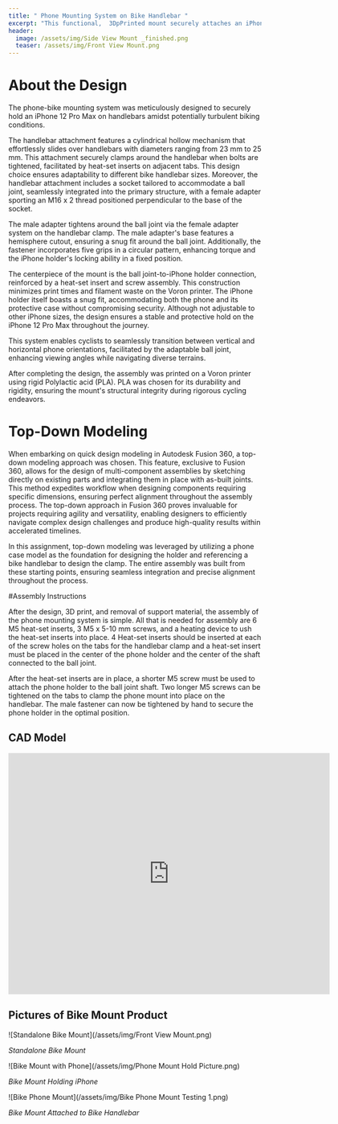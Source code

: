 ```yaml
---
title: " Phone Mounting System on Bike Handlebar "
excerpt: "This functional,  3DpPrinted mount securely attaches an iPhone to a bike handlebar. "
header:
  image: /assets/img/Side View Mount _finished.png
  teaser: /assets/img/Front View Mount.png 
---
```

# About the Design
The phone-bike mounting system was meticulously designed to securely hold an iPhone 12 Pro Max on handlebars amidst potentially turbulent biking conditions.

The handlebar attachment features a cylindrical hollow mechanism that effortlessly slides over handlebars with diameters ranging from 23 mm to 25 mm. This attachment securely clamps around the handlebar when bolts are tightened, facilitated by heat-set inserts on adjacent tabs. This design choice ensures adaptability to different bike handlebar sizes. Moreover, the handlebar attachment includes a socket tailored to accommodate a ball joint, seamlessly integrated into the primary structure, with a female adapter sporting an M16 x 2 thread positioned perpendicular to the base of the socket.

The male adapter tightens around the ball joint via the female adapter system on the handlebar clamp. The male adapter's base features a hemisphere cutout, ensuring a snug fit around the ball joint. Additionally, the fastener incorporates five grips in a circular pattern, enhancing torque and the iPhone holder's locking ability in a fixed position.

The centerpiece of the mount is the ball joint-to-iPhone holder connection, reinforced by a heat-set insert and screw assembly. This construction minimizes print times and filament waste on the Voron printer. The iPhone holder itself boasts a snug fit, accommodating both the phone and its protective case without compromising security. Although not adjustable to other iPhone sizes, the design ensures a stable and protective hold on the iPhone 12 Pro Max throughout the journey.

This system enables cyclists to seamlessly transition between vertical and horizontal phone orientations, facilitated by the adaptable ball joint, enhancing viewing angles while navigating diverse terrains.

After completing the design, the assembly was printed on a Voron printer using rigid Polylactic acid (PLA). PLA was chosen for its durability and rigidity, ensuring the mount's structural integrity during rigorous cycling endeavors.

# Top-Down Modeling
When embarking on quick design modeling in Autodesk Fusion 360, a top-down modeling approach was chosen. This feature, exclusive to Fusion 360, allows for the design of multi-component assemblies by sketching directly on existing parts and integrating them in place with as-built joints. This method expedites workflow when designing components requiring specific dimensions, ensuring perfect alignment throughout the assembly process. The top-down approach in Fusion 360 proves invaluable for projects requiring agility and versatility, enabling designers to efficiently navigate complex design challenges and produce high-quality results within accelerated timelines.

In this assignment, top-down modeling was leveraged by utilizing a phone case model as the foundation for designing the holder and referencing a bike handlebar to design the clamp. The entire assembly was built from these starting points, ensuring seamless integration and precise alignment throughout the process.

#Assembly Instructions

After the design, 3D print, and removal of support material, the assembly of the phone mounting system is simple. All that is needed for assembly are 6 M5 heat-set inserts, 3 M5 x 5-10 mm screws, and a heating device to ush the heat-set inserts into place. 4 Heat-set inserts should be inserted at each of the screw holes on the tabs for the handlebar clamp and a heat-set insert must be placed in the center of the phone holder and the center of the shaft connected to the ball joint. 

After the heat-set inserts are in place, a shorter M5 screw must be used to attach the phone holder to the ball joint shaft. Two longer M5 screws can be tightened on the tabs to clamp the phone mount into place on the handlebar. The male fastener can now be tightened by hand to secure the phone holder in the optimal position. 

## CAD Model 
<iframe src="https://vanderbilt643.autodesk360.com/shares/public/SH512d4QTec90decfa6ee935ee829b7e9fc9?mode=embed" width="640" height="480" allowfullscreen="true" webkitallowfullscreen="true" mozallowfullscreen="true"  frameborder="0"></iframe>

## Pictures of Bike Mount Product
![Standalone Bike Mount](/assets/img/Front View Mount.png)

*Standalone Bike Mount*

![Bike Mount with Phone](/assets/img/Phone Mount Hold Picture.png)

*Bike Mount Holding iPhone*

![Bike Phone Mount](/assets/img/Bike Phone Mount Testing 1.png)

*Bike Mount Attached to Bike Handlebar*

